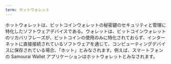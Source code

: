 ```yaml
---
term: ホットウォレット
---
```

ホットウォレットは、ビットコインウォレットの秘密鍵のセキュリティと管理に特化したソフトウェアデバイスである。ウォレットは、ビットコインウォレットのリカバリフレーズが、ビットコインの使用のみに特化されておらず、インターネットに直接接続されているソフトウェアを通じて、コンピューティングデバイスに保存されている場合、「ホット」とみなされます。例えば、スマートフォンの Samourai Wallet アプリケーションはホットウォレットとみなされます。